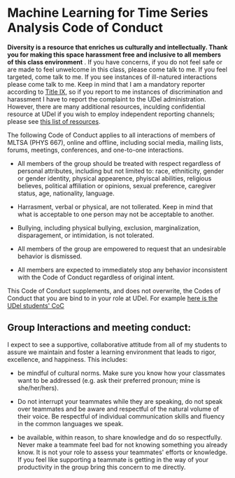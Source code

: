 # Machine Learning for Time Series Analysis Code of Conduct


**Diversity is a resource that enriches us culturally and intellectually. 
Thank you for making this space harassment free and inclusive to all members of this class environment**
. If you have concerns, if you do not feel safe or are made to feel unwelcome in this class, 
please come talk to me. If you feel targeted, come talk to me. 
If you see instances of ill-natured interactions please come talk to me. 
Keep in mind that I am a mandatory reporter according to 
[Title IX](https://sites.udel.edu/sexualmisconduct/how-to-report/guidelines-for-reporting/), so if you report to me instances of discrimination and harassment I have to report the complaint to the UDel administration. However, there are many additional resources, inculding confidential resource at UDel if you wish to employ independent reporting channels; 
please see [this list of resources](UDelResources.md). 

The following Code of Conduct applies to all interactions of members of MLTSA (PHYS 667), online and offline,
including social media, mailing lists, forums, meetings, conferences, and one-to-one interactions.

- All members of the group should be treated with respect regardless of personal attributes, 
including but not limited to: race, ethniticity, gender or gender identity, physical appearence, 
phyiscal abilities, religious believes, political affiliation or opinions, sexual preference, 
caregiver status, age, nationality, language. 

- Harrasment, verbal or physical, are not tollerated. 
Keep in mind that what is acceptable to one person may not be acceptable to another.  

- Bullying, including physical bullying, exclusion, marginalization, disparagement, or intimidation, 
is not tolerated. 

- All members of the group are empowered to request that an undesirable behavior is dismissed. 
 
- All members are expected to immediately stop any behavior inconsistent with the Code of Conduct 
regardless of original intent.
 
This Code of Conduct supplements, and does not overwrite, 
the Codes of Conduct that you are bind to in your role at UDel. 
For example [here is the UDel students' CoC](http://www1.udel.edu/stuguide/18-19/code.html)
 
## Group Interactions and meeting conduct:

I expect to see a supportive, collaborative attitude from all of my students to assure we maintain and foster 
a learning environment that leads to rigor, excellence, and happiness. This includes:  

- be mindful of cultural norms. Make sure you know how your classmates want to be addressed 
(e.g. ask their preferred pronoun; mine is she/her/hers). 

- Do not interrupt your teammates while they are speaking, do not speak over teammates and be aware 
and respectful of the natural volume of their voice. 
Be respectful of individual communication skills and fluency in the common languages we speak. 
 
- be available, within reason, to share knowledge and do so respectfully. 
Never make a teammate feel bad for not knowing something you already know. 
It is not your role to assess your teammates' efforts or knowledge. 
If you feel like supporting a teammate is getting in the way of your productivity 
in the group bring this concern to me directly.

